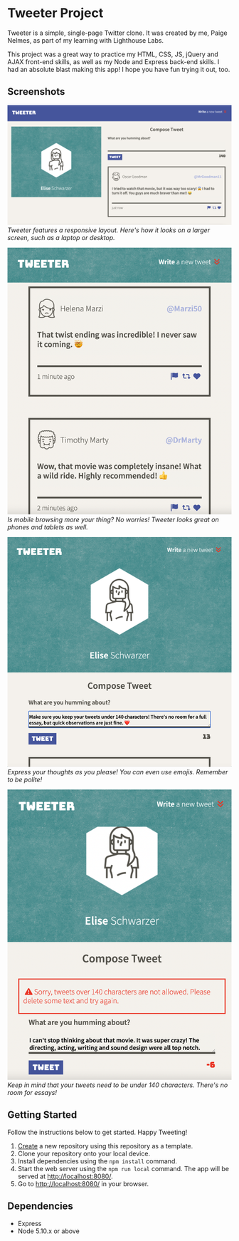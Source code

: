 # Tweeter Project

Tweeter is a simple, single-page Twitter clone. It was created by me, Paige Nelmes, as part of my learning with Lighthouse Labs.

This project was a great way to practice my HTML, CSS, JS, jQuery and AJAX front-end skills, as well as my Node and Express back-end skills. I had an absolute blast making this app! I hope you have fun trying it out, too.

## Screenshots

![Tweeter features a responsive layout. Here's how it looks on a larger screen, such as a laptop or desktop.](https://github.com/paigenelmes/tweeter/blob/master/public/images/screenshots/tweeter-desktop.png)
*Tweeter features a responsive layout. Here's how it looks on a larger screen, such as a laptop or desktop.*

![Is mobile browsing more your thing? No worries! Tweeter looks great on phones and tablets as well.](https://github.com/paigenelmes/tweeter/blob/master/public/images/screenshots/tweeter-feed-mobile.png)
*Is mobile browsing more your thing? No worries! Tweeter looks great on phones and tablets as well.*

![Express your thoughts as you please! You can even use emojis. Remember to be polite!](https://github.com/paigenelmes/tweeter/blob/master/public/images/screenshots/twitter-new-tweet-mobile.png)
*Express your thoughts as you please! You can even use emojis. Remember to be polite!*

![Keep in mind that your tweets need to be under 140 characters. There's no room for essays!](https://github.com/paigenelmes/tweeter/blob/master/public/images/screenshots/tweeter-character-limit.png)
*Keep in mind that your tweets need to be under 140 characters. There's no room for essays!*

## Getting Started

Follow the instructions below to get started. Happy Tweeting!

1. [Create](https://docs.github.com/en/repositories/creating-and-managing-repositories/creating-a-repository-from-a-template) a new repository using this repository as a template.
2. Clone your repository onto your local device.
3. Install dependencies using the `npm install` command.
3. Start the web server using the `npm run local` command. The app will be served at <http://localhost:8080/>.
4. Go to <http://localhost:8080/> in your browser.

## Dependencies

- Express
- Node 5.10.x or above